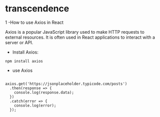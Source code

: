 # transcendence

1 -How to use Axios in React

Axios is a popular JavaScript library used to make HTTP requests to external resources. It is often used in React applications to interact with a server or API.


- Install Axios:

```
npm install axios
```

- use Axios 

```import axios from 'axios';

axios.get('https://jsonplaceholder.typicode.com/posts')
  .then(response => {
    console.log(response.data);
  })
  .catch(error => {
    console.log(error);
  });
```